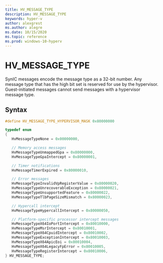 ```yaml
---
title: HV_MESSAGE_TYPE
description: HV_MESSAGE_TYPE
keywords: hyper-v
author: alexgrest
ms.author: alegre
ms.date: 10/15/2020
ms.topic: reference
ms.prod: windows-10-hyperv
---
```


# HV_MESSAGE_TYPE

SynIC messages encode the message type as a 32-bit number. Any message type that has the high bit set is reserved for use by the hypervisor. Guest-initiated messages cannot send messages with a hypervisor message type.

## Syntax

 ```c
#define HV_MESSAGE_TYPE_HYPERVISOR_MASK 0x80000000

typedef enum
{
    HvMessageTypeNone = 0x00000000,

    // Memory access messages
    HvMessageTypeUnmappedGpa = 0x80000000,
    HvMessageTypeGpaIntercept = 0x80000001,

    // Timer notifications
    HvMessageTimerExpired = 0x80000010,

    // Error messages
    HvMessageTypeInvalidVpRegisterValue = 0x80000020,
    HvMessageTypeUnrecoverableException = 0x80000021,
    HvMessageTypeUnsupportedFeature = 0x80000022,
    HvMessageTypeTlbPageSizeMismatch = 0x80000023,

    // Hypercall intercept
    HvMessageTypeHypercallIntercept = 0x80000050,

    // Platform-specific processor intercept messages
    HvMessageTypeX64IoPortIntercept = 0x80010000,
    HvMessageTypeMsrIntercept = 0x80010001,
    HvMessageTypeX64CpuidIntercept = 0x80010002,
    HvMessageTypeExceptionIntercept = 0x80010003,
    HvMessageTypeX64ApicEoi = 0x80010004,
    HvMessageTypeX64LegacyFpError = 0x80010005,
    HvMessageTypeRegisterIntercept = 0x80010006,
} HV_MESSAGE_TYPE;
 ```
